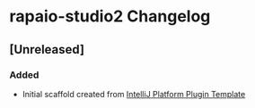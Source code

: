 <!-- Keep a Changelog guide -> https://keepachangelog.com -->

# rapaio-studio2 Changelog

## [Unreleased]
### Added
- Initial scaffold created from [IntelliJ Platform Plugin Template](https://github.com/JetBrains/intellij-platform-plugin-template)

